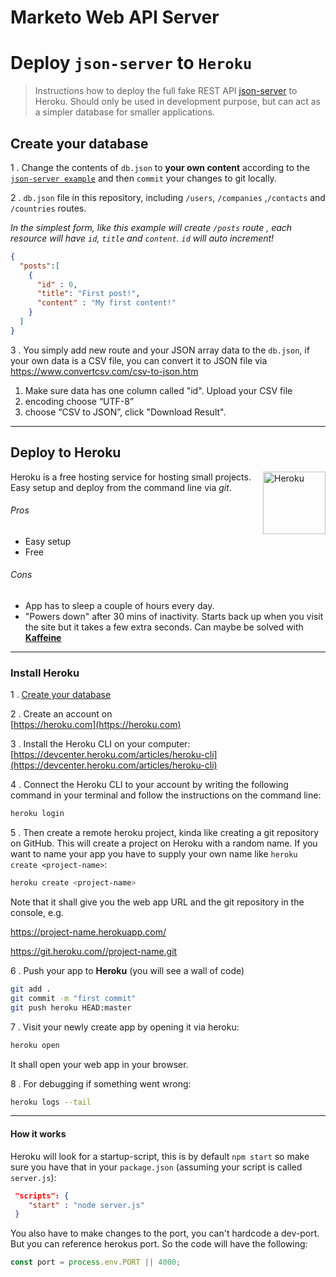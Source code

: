 # Marketo Web API Server

# Deploy `json-server` to `Heroku`

> Instructions how to deploy the full fake REST API [json-server](https://github.com/typicode/json-server) to Heroku. Should only be used in development purpose, but can act as a simpler database for smaller applications.

## Create your database

1 . Change the contents of `db.json` to **your own content** according to the [`json-server example`](https://github.com/typicode/json-server#example) and then `commit` your changes to git locally.

2 . `db.json` file in this repository, including `/users`, `/companies` ,`/contacts` and `/countries` routes.

_In the simplest form, like this example will create `/posts` route , each resource will have `id`, `title` and `content`. `id` will auto increment!_
```json
{
  "posts":[
    {
      "id" : 0,
      "title": "First post!",
      "content" : "My first content!"
    }
  ]
}
```

3 . You simply add new route and your JSON array data to the `db.json`, if your own data is a CSV file, you can convert it to JSON file via https://www.convertcsv.com/csv-to-json.htm
1. Make sure data has one column called "id". Upload your CSV file
2. encoding choose “UTF-8”
3. choose “CSV to JSON”, click "Download Result".


---

## Deploy to **Heroku**

<img align="right" width="100px" height="auto" src="https://blackdeerdev.com/wp-content/uploads/2021/02/Heroku.png" alt="Heroku">

Heroku is a free hosting service for hosting small projects. Easy setup and deploy from the command line via _git_.

###### Pros

* Easy setup
* Free

###### Cons

* App has to sleep a couple of hours every day.
* "Powers down" after 30 mins of inactivity. Starts back up when you visit the site but it takes a few extra seconds. Can maybe be solved with [**Kaffeine**](http://kaffeine.herokuapp.com/)

---

### Install Heroku

1 . [Create your database](#create-your-database)

2 . Create an account on <br/>[https://heroku.com](https://heroku.com)

3 . Install the Heroku CLI on your computer: <br/>[https://devcenter.heroku.com/articles/heroku-cli](https://devcenter.heroku.com/articles/heroku-cli)

4 . Connect the Heroku CLI to your account by writing the following command in your terminal and follow the instructions on the command line:
```bash
heroku login
```

5 . Then create a remote heroku project, kinda like creating a git repository on GitHub. This will create a project on Heroku with a random name. If you want to name your app you have to supply your own name like `heroku create <project-name>`:
```bash
heroku create <project-name>
```
Note that it shall give you the web app URL and the git repository in the console, e.g.

https://project-name.herokuapp.com/

https://git.heroku.com//project-name.git

6 . Push your app to __Heroku__ (you will see a wall of code)
```bash
git add .
git commit -m "first commit"
git push heroku HEAD:master
```

7 . Visit your newly create app by opening it via heroku:
```bash
heroku open
```
It shall open your web app in your browser.

8 . For debugging if something went wrong:
```bash
heroku logs --tail
```

---

#### How it works

Heroku will look for a startup-script, this is by default `npm start` so make sure you have that in your `package.json` (assuming your script is called `server.js`):
```json
 "scripts": {
    "start" : "node server.js"
 }
```

You also have to make changes to the port, you can't hardcode a dev-port. But you can reference herokus port. So the code will have the following:
```js
const port = process.env.PORT || 4000;
```
